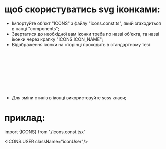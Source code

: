 # щоб скористуватись svg іконками:

- Імпортуйте об'єкт "ICONS" з файлу "icons.const.ts", який згаходиться в папці "components";
- Звертатися до необхідної вам іконки треба по назві об'єкта, та назві іконки через крапку "ICONS.ICON_NAME";
- Відображення іконки на сторінці проходить в стандартному тезі <svg>;
- Для зміни стилів в іконці використовуйте scss класи;

# приклад:

import {ICONS} from './icons.const.tsx'

<ICONS.USER className="iconUser"/>

